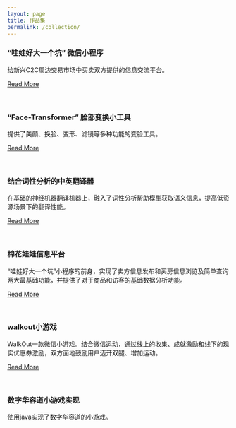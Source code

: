 ```yaml
---
layout: page
title: 作品集
permalink: /collection/
---
```


### **“哇娃好大一个坑” 微信小程序**

给新兴C2C周边交易市场中买卖双方提供的信息交流平台。

[Read More](https://sigababa.github.io/dollsGarden/)

<br/>

### **“Face-Transformer” 脸部变换小工具**

提供了美颜、换脸、变形、滤镜等多种功能的变脸工具。

[Read More](https://sigababa.github.io/faceTransformer/)

<br/>

### **结合词性分析的中英翻译器**

在基础的神经机器翻译机器上，融入了词性分析帮助模型获取语义信息，提高低资源场景下的翻译性能。  

[Read More](https://sigababa.github.io/translator/)

<br/>

### **棉花娃娃信息平台**

“哇娃好大一个坑”小程序的前身，实现了卖方信息发布和买房信息浏览及简单查询两大最基础功能，并提供了对于商品和访客的基础数据分析功能。

[Read More](https://sigababa.github.io/dollsGardenWin/)

<br/>

### **walkout小游戏**

WalkOut一款微信小游戏。结合微信运动，通过线上的收集、成就激励和线下的现实优惠券激励，双方面地鼓励用户迈开双腿、增加运动。

[Read More](https://sigababa.github.io/walkout/)

<br/>

### **数字华容道小游戏实现**

使用java实现了数字华容道的小游戏。


<br/>
<br/>
